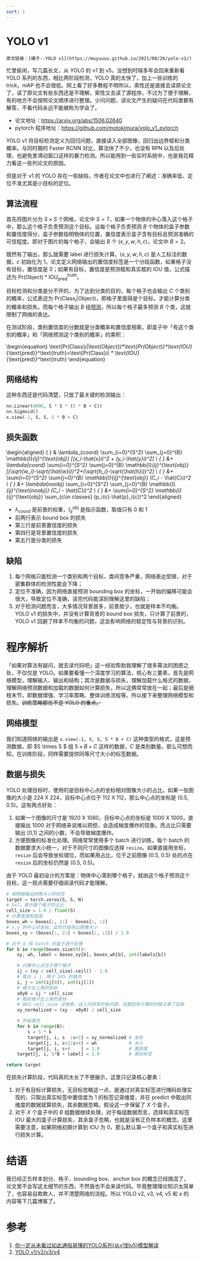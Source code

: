 ```yaml
---
sort: 1
---
```



# YOLO v1

```note
原文链接：[橘子--YOLO v1](https://muyuuuu.github.io/2021/08/26/yolo-v1/)
```

忙里偷闲，写几篇长文，从 YOLO 的 v1 到 v5。没想到时隔多年会回来重新看 YOLO 系列的东西，相比两阶段检测，YOLO 真的太快了，加上一些训练的 trick，mAP 也不会很低。网上看了好多教程不明所以，索性还是直接去读原论文了，读了原论文有些东西还是不理解，索性又去读了源程序。不过为了便于理解，有的地方不会按照论文顺序进行整理。少问问题，读论文产生的疑问在代码里都有解答，不看代码永远不能被称为学会了。

- 论文地址：https://arxiv.org/abs/1506.02640
- pytorch 程序地址：https://github.com/motokimura/yolo_v1_pytorch

YOLO v1 将目标检测定义为回归问题，直接读入全部图像，回归出边界框和分类概率。与同时期的 Faster RCNN 对比，算法快了不少，也没有 RPN 以及后处理，也避免里滑动窗口这样的暴力检测。所以能用到一些实时系统中，也是我花精力看这一些列论文的原因。

但是对于 v1 的 YOLO 存在一些缺陷，作者在论文中也进行了阐述：准确率低、定位不准尤其是小目标的定位。

## 算法流程

首先将图片分为 $S\times S$ 个网格，论文中 $S=7$，如果一个物体的中心落入这个格子中，那么这个格子负责预测这个目标。设每个格子负责预测 $B$ 个物体的盒子参数和置信度得分，盒子参数指明物体的位置，置信度表示盒子含有目标且预测准确的可信程度。即对于图片的每个格子，会输出 $B$ 个 $(x,y,w,h,c)$，论文中 $B=2$。

既然有了输出，那么就需要 label 进行损失计算。$(x,y,w,h,c)$ 是人工标注的数据，$c$ 初始化为 1。论文定义网络输出的置信度标签是一个分段函数，如果格子没有目标，置信度是 0；如果有目标，置信度是预测框和真实框的 IOU 值，公式描述为 $\text{Pr(Object)} * \text{IOU}_{\text{pred}}^\text{truth}$。

目标检测和分类是分不开的，为了达到分类的目的，每个格子也会输出 $C$ 个类别的概率，公式表述为 $\text{Pr(Class}_i|\text{Object})$，即格子里面得是个目标，才能计算分类的概率和损失。而每个格子输出 $B$ 组[预测](https://github.com/motokimura/yolo_v1_pytorch/blob/master/detect.py#L203-L206)，所以每个格子最多预测 $B$ 个类，这就限制了网络的表达。

在测试阶段，类别置信度的分数就是分类概率和置信度相乘，即盒子中「有这个类别的概率」和「网络预测这个类别的概率」的乘积：

\begin{equation}
\text{Pr(Class}_i|\text{Object})\*\text{Pr(Object)}\*\text{IOU}_{\text{pred}}^\text{truth}=\text{Pr(Class}_i) \* \text{IOU}_{\text{pred}}^\text{truth}
\end{equation}

## 网络结构

这种东西还是代码清楚，只放了最关键的检测输出：

```py
nn.Linear(4096, S * S * (5 * B + C))
nn.Sigmoid()
x.view(-1, S, S, 5 * B + C)
```

## 损失函数

\begin{aligned}
{ } & \lambda_{coord} \sum_{i=0}^{S^2} \sum_{j=0}^{B} \mathbb{I}_{ij}^{\text{obj}} [(x_i-\hat{x}_i)^2 + (y_i-\hat{y}_i)^2] \\
{ } &+ \lambda_{coord} \sum_{i=0}^{S^2} \sum_{j=0}^{B} \mathbb{I}_{ij}^{\text{obj}} [(\sqrt{w_i}-\sqrt{\hat{w}_i})^2+(\sqrt{h_i}-\sqrt{\hat{h}_i})^2] \\
{ } &+ \sum_{i=0}^{S^2} \sum_{j=0}^{B} \mathbb{I}_{ij}^{\text{obj}} (C_i - \hat{C}_i)^2 \\
{ } &+ \lambda_{noobj} \sum_{i=0}^{S^2} \sum_{j=0}^{B} \mathbb{I}_{ij}^{\text{noobj}} (C_i - \hat{C}_i)^2 \\
{ } &+ \sum_{i=0}^{S^2} \mathbb{I}_{ij}^{\text{obj}} \sum_{c\in classes} (p_i(c)-\hat{p}_i(c))^2
\end{aligned}

- $\lambda_{coord}$ 是前景的权重，$\mathbb{I}_{ij}^{\text{obj}}$ 是指示函数，取值只有 0 和 1
- 前两行表示 bound box 的损失
- 第三行是前景置信度的损失
- 第四行是背景置信度的损失
- 第五行是分类的损失

## 缺陷

1. 每个网格只能检测一个类别和两个目标，类间竞争严重，网络表达受限，对于密集群体的检测性能会下降；
2. 定位不准确，因为网络直接预测 bounding box 的坐标，一开始的偏移可能会很大，导致定位不准确，读完代码能深刻理解这里的缺陷；
3. 对于检测问题而言，大多情况背景居多，前景居少，也就是样本不均衡。YOLO v1 的损失中，并没有计算背景的 bound box 损失，只计算了前景的，YOLO v1 回避了样本不均衡的问题，这会影响网络的稳定性与背景的识别。

# 程序解析

「如果对算法有疑问，就去读代码吧」这一经验帮助我理解了很多算法的困惑之处，不仅仅是 YOLO。如果要看懂一个深度学习的算法，核心有三要素，首先是网络模型，理解输入、输出和结构；其次是数据与损失，理解加载什么格式的数据，理解网络预测数据和加载的数据如何计算损失，所以这俩常常放在一起；最后是细枝末节，即数据增强、学习率策略、整体训练流程等。所以接下来整理网络模型和损失。~~训练策略那些不是 YOLO 的重点。~~

## 网络模型

我们知道网络的输出是 `x.view(-1, S, S, 5 * B + C)` 这种类型的格式，这是预测数据，即 $S \times S $ 组 $5 \times B + C$ 这样的数据，$C$ 是类别数量。那么可想而知，在训练阶段，同样需要提供同等尺寸大小的标签数据。

## 数据与损失

YOLO 处理目标时，使用的是目标中心点的坐标相对图像大小的占比。如果一张图像的大小是 224 X 224，目标中心点位于 112 X 112，那么中心点的坐标是 $(0.5,0.5)$。这有两点好处：

1. 如果一个图像的尺寸是 1920 X 1080，目标中心点的坐标是 1000 X 1000，直接输出 1000 对于网络来说难以把控，会造成梯度爆炸的现象。而占比只需要输出 [0,1] 之间的小数，不会导致梯度爆炸。
2. 方便图像的标准化处理。网络常常使用多个 batch 进行训练，每个 batch 的数据要求大小统一，对于不同尺寸的图像应选择 `resize`。如果直接用坐标，`resize` 后会导致坐标错位，而如果用占比，位于之前图像 (0.5, 0.5) 处的点在 `resize` 后的坐标仍然是 (0.5, 0.5)。

由于 YOLO 最初设计的方案是：物体中心落到哪个格子，就由这个格子预测这个目标，这一观点需要仔细阅读代码才能理解。

```py
# 和网络输出同等大小的标签
target = torch.zeros(S, S, N)
# S=7，表示每个格子的占比
cell_size = 1.0 / float(S)
# 计算宽度和高度
boxes_wh = boxes[:, 2:] - boxes[:, :2]
# x,y 的中心点坐标，此时已经除以图像大小
boxes_xy = (boxes[:, 2:] + boxes[:, :2]) / 2.0

# 对于 b 和 batch 的盒子进行处理
for b in range(boxes.size(0)):
    xy, wh, label = boxes_xy[b], boxes_wh[b], int(labels[b])

    # 计算中心点位于哪个格子
    ij = (xy / cell_size).ceil() - 1.0
    # 取出 i j，用于 SXS 的填充
    i, j = int(ij[0]), int(ij[1])
    # 格子左上角的坐标
    x0y0 = ij * cell_size
    # 相对格子左上角的坐标
    # 除以 cell_size 没啥用，这人代码写的有问题，后面损失计算的时候又乘了回来
    xy_normalized = (xy - x0y0) / cell_size

    # 开始填充
    for k in range(B):
        s = 5 * k
        target[j, i, s  :s+2] = xy_normalized # 坐标
        target[j, i, s+2:s+4] = wh            # 大小
        target[j, i, s+4    ] = 1.0           # 置信度
    target[j, i, 5*B + label] = 1.0           # 类别标签

return target
```

在损失计算阶段，代码真的太长了不便展示，这里只记录核心要素：

1. 对于有目标计算损失，无目标忽略这一点，是通过对真实标签进行掩码处理实现的，只取出真实标签中置信度为 1 的标签记录维度，并在 predict 中取出同维度的数据就算损失，其余数据忽略。假设这一步保留了 $X$ 个盒子。
2. 对于 $X$ 个盒子中的 $B$ 组数据继续处理，对于每组数据而言，选择和真实标签 IOU 最大的盒子计算损失，其余盒子忽略，也就是没有正负样本的概念。这里需要注意，如果网络初期计算到 IOU 为 0，那么默认第一个盒子和真实标签进行损失计算。

# 结语

我已经正负样本划分、格子、bounding box、anchor box 的概念已经搞混了，论文里不会写这太细节的东西，不然我也不会来读代码。毕竟整理理论知识太简单了，也容易自欺欺人，并不清楚网络的流程。所以 YOLO v2, v3, v4, v5 和 x 的内容等下几篇博客了。

# 参考

1. [你一定从未看过如此通俗易懂的YOLO系列(从v1到v5)模型解读](https://zhuanlan.zhihu.com/p/183261974)
2. [YOLO v1/v2/v3/v4](https://fengweiustc.github.io/paper-reading/2020/06/17/yolo/)